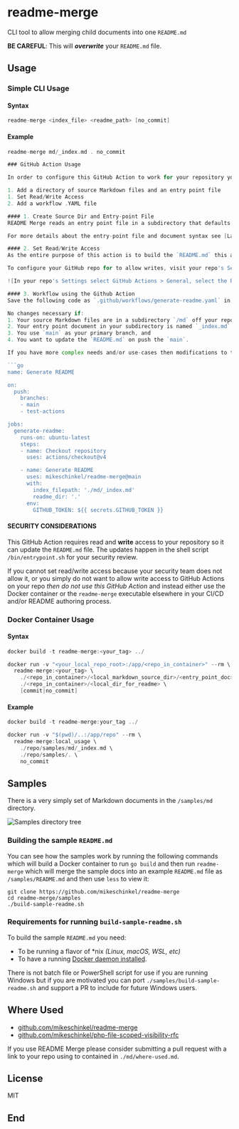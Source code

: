 # readme-merge
CLI tool to allow merging child documents into one `README.md`

**BE CAREFUL**: This will _**overwrite**_ your `README.md` file. 

## Usage


### Simple CLI Usage

#### Syntax
```go
readme-merge <index_file> <readme_path> [no_commit]
```
#### Example
```go
readme-merge md/_index.md . no_commit

### GitHub Action Usage

In order to configure this GitHub Action to work for your repository you need to do the following three (3) things:

1. Add a directory of source Markdown files and an entry point file
1. Set Read/Write Access
2. Add a workflow .YAML file

#### 1. Create Source Dir and Entry-point File
README Merge reads an entry point file in a subdirectory that defaults — if you do not specify otherwise in your workflow — to `./md/_index.md` where `/md` is a subdirectory off the root.

For more details about the entry-point file and document syntax see [Layout and Syntax](./layout-syntax.md).

#### 2. Set Read/Write Access
As the entire purpose of this action is to build the `README.md` this action cannot perform its purpose unless it can update the GitHub repo. **If you have security concerns about write access see the [security section below](#security-considerations).**

To configure your GitHub repo for to allow writes, visit your repo's Settings from the top GitHub menu, select GitHub Actions and then follow the instructions in this screenshot:

![In your repo's Settings select GitHub Actions > General, select the Read and write permissions radio button in the Workflow Permissions section, and click the Save button.](./assets/read-write-access-setting.png)

#### 3. Workflow using the Github Action
Save the following code as `.github/workflows/generate-readme.yaml` in your repo and commit.  

No changes necessary if:
1. Your source Markdown files are in a subdirectory `/md` off your repo's root,
2. Your entry point document in your subdirectory is named `_index.md`,
3. You use `main` as your primary branch, and 
4. You want to update the `README.md` on push the `main`.

If you have more complex needs and/or use-cases then modifications to this workflow will obviously be required:

```go
name: Generate README

on:
  push:
    branches:
    - main
    - test-actions

jobs:
  generate-readme:
    runs-on: ubuntu-latest
    steps:
    - name: Checkout repository
      uses: actions/checkout@v4

    - name: Generate README
      uses: mikeschinkel/readme-merge@main
      with:
        index_filepath: './md/_index.md'
        readme_dir: '.'
      env:
        GITHUB_TOKEN: ${{ secrets.GITHUB_TOKEN }}
```

#### SECURITY CONSIDERATIONS
This GitHub Action requires read and **write** access to your repository so it can update the `README.md` file. The updates happen in the shell script `/bin/entrypoint.sh` for your security review.

If you cannot set read/write access because your security team does not allow it, or you simply do not want to allow write access to GitHub Actions on your repo _then do not use this GitHub Action_ and instead either use the Docker container or the `readme-merge` executable elsewhere in your CI/CD and/or README authoring process. 


### Docker Container Usage

#### Syntax
```go
docker build -t readme-merge:<your_tag> ../

docker run -v "<your_local_repo_root>:/app/<repo_in_container>" --rm \
  readme-merge:<your_tag> \
    ./<repo_in_container>/<local_markdown_source_dir>/<entry_point_doc> \
    ./<repo_in_container>/<local_dir_for_readme> \
    [commit|no_commit]
```
#### Example
```go
docker build -t readme-merge:your_tag ../

docker run -v "$(pwd)/..:/app/repo" --rm \
  readme-merge:local_usage \
    ./repo/samples/md/_index.md \
    ./repo/samples/. \
    no_commit
```


## Samples

There is a very simply set of Markdown documents in the `/samples/md` directory. 

![Samples directory tree](./assets/samples-tree.png)

### Building the sample `README.md` 
You can see how the samples work by running the following commands which will build a Docker container to run `go build` and then run `readme-merge` which will merge the sample docs into an example `README.md` file as `/samples/README.md` and then use `less` to view it:

```shell
git clone https://github.com/mikeschinkel/readme-merge
cd readme-merge/samples
./build-sample-readme.sh
```

### Requirements for running `build-sample-readme.sh`
To build the sample `README.md` you need:

- To be running a flavor of *nix _(Linux, macOS, WSL, etc)_
- To have a running [Docker daemon installed](https://docs.docker.com/engine/install/).

There is not batch file or PowerShell script for use if you are running Windows but if you are motivated you can port `./samples/build-sample-readme.sh` and support a PR to include for future Windows users.  

## Where Used
- [github.com/mikeschinkel/readme-merge](https://github.com/mikeschinkel/readme-merge)
- [github.com/mikeschinkel/php-file-scoped-visibility-rfc](https://github.com/mikeschinkel/php-file-scoped-visibility-rfc)

If you use README Merge please consider submitting a pull request with a link to your repo using to contained in `./md/where-used.md`.

## License 
MIT

## End
